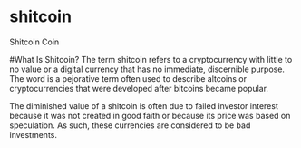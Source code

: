 # shitcoin
Shitcoin Coin 

#What Is Shitcoin?
The term shitcoin refers to a cryptocurrency with little to no value or a digital currency that has no immediate, discernible purpose. The word is a pejorative term often used to describe altcoins or cryptocurrencies that were developed after bitcoins became popular.

The diminished value of a shitcoin is often due to failed investor interest because it was not created in good faith or because its price was based on speculation. As such, these currencies are considered to be bad investments.
